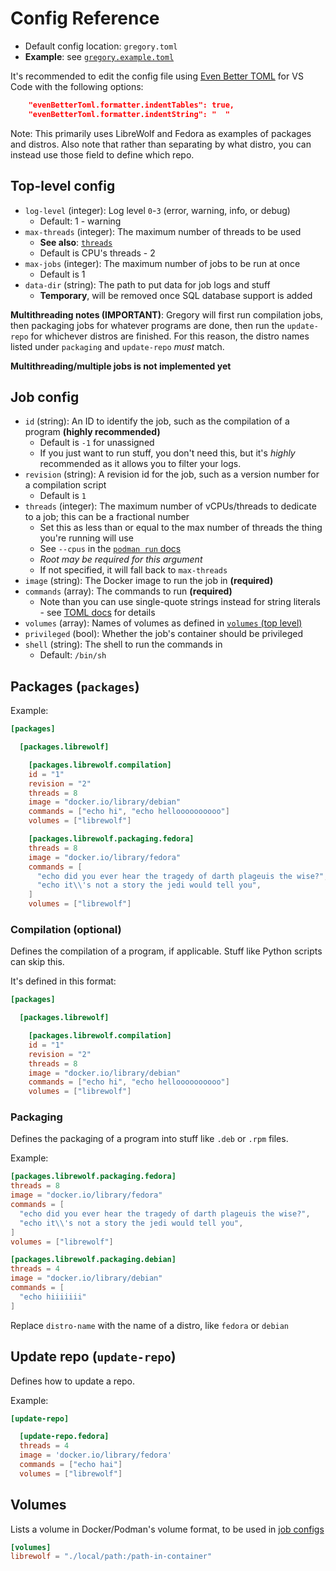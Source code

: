 # Config Reference

- Default config location: `gregory.toml`
- **Example**: see [`gregory.example.toml`](/gregory.example.toml)

It's recommended to edit the config file using [Even Better TOML](https://marketplace.visualstudio.com/items?itemName=tamasfe.even-better-toml) for VS Code with the following options:

```json
    "evenBetterToml.formatter.indentTables": true,
    "evenBetterToml.formatter.indentString": "  "
```

Note: This primarily uses LibreWolf and Fedora as examples of packages and distros. Also note that rather than separating by what distro, you can instead use those field to define which repo.

## Top-level config

- `log-level` (integer): Log level `0`-`3` (error, warning, info, or debug)
  - Default: 1 - warning
- `max-threads` (integer): The maximum number of threads to be used
  - **See also**: [`threads`](#job-config)
  - Default is CPU's threads - 2
- `max-jobs` (integer): The maximum number of jobs to be run at once
  - Default is 1
- `data-dir` (string): The path to put data for job logs and stuff
  - **Temporary**, will be removed once SQL database support is added

**Multithreading notes (IMPORTANT)**: Gregory will first run compilation jobs, then packaging jobs for whatever programs are done, then run the `update-repo` for whichever distros are finished. For this reason, the distro names listed under `packaging` and `update-repo` *must* match.

**Multithreading/multiple jobs is not implemented yet**

## Job config

- `id` (string): An ID to identify the job, such as the compilation of a program **(highly recommended)**
  - Default is `-1` for unassigned
  - If you just want to run stuff, you don't need this, but it's *highly* recommended as it allows you to filter your logs.
- `revision` (string): A revision id for the job, such as a version number for a compilation script
  - Default is `1`
- `threads` (integer): The maximum number of vCPUs/threads to dedicate to a job; this can be a fractional number
  - Set this as less than or equal to the max number of threads the thing you're running will use
  - See `--cpus` in the [`podman run` docs](https://docs.podman.io/en/latest/markdown/podman-run.1.html#cpus)
  - *Root may be required for this argument*
  - If not specified, it will fall back to `max-threads`
- `image` (string): The Docker image to run the job in **(required)**
- `commands` (array): The commands to run **(required)**
  - Note than you can use single-quote strings instead for string literals - see [TOML docs](https://github.com/toml-lang/toml/blob/main/toml.md#string) for details
- `volumes` (array): Names of volumes as defined in [`volumes` (top level)](#volumes)
- `privileged` (bool): Whether the job's container should be privileged
- `shell` (string): The shell to run the commands in
  - Default: `/bin/sh`

## Packages (`packages`)

Example:

```toml
[packages]

  [packages.librewolf]

    [packages.librewolf.compilation]
    id = "1"
    revision = "2"
    threads = 8
    image = "docker.io/library/debian"
    commands = ["echo hi", "echo helloooooooooo"]
    volumes = ["librewolf"]

    [packages.librewolf.packaging.fedora]
    threads = 8
    image = "docker.io/library/fedora"
    commands = [
      "echo did you ever hear the tragedy of darth plageuis the wise?",
      "echo it\\'s not a story the jedi would tell you",
    ]
    volumes = ["librewolf"]
```

### Compilation (optional)

Defines the compilation of a program, if applicable. Stuff like Python scripts can skip this.

It's defined in this format:

```toml
[packages]

  [packages.librewolf]

    [packages.librewolf.compilation]
    id = "1"
    revision = "2"
    threads = 8
    image = "docker.io/library/debian"
    commands = ["echo hi", "echo helloooooooooo"]
    volumes = ["librewolf"]
```

### Packaging

Defines the packaging of a program into stuff like `.deb` or `.rpm` files.

Example:

```toml
[packages.librewolf.packaging.fedora]
threads = 8
image = "docker.io/library/fedora"
commands = [
  "echo did you ever hear the tragedy of darth plageuis the wise?",
  "echo it\\'s not a story the jedi would tell you",
]
volumes = ["librewolf"]

[packages.librewolf.packaging.debian]
threads = 4
image = "docker.io/library/debian"
commands = [
  "echo hiiiiiii"
]
```

Replace `distro-name` with the name of a distro, like `fedora` or `debian`

## Update repo (`update-repo`)

Defines how to update a repo.

Example:

```toml
[update-repo]

  [update-repo.fedora]
  threads = 4
  image = 'docker.io/library/fedora'
  commands = ["echo hai"]
  volumes = ["librewolf"]
```

## Volumes

Lists a volume in Docker/Podman's volume format, to be used in [job configs](#job-config)

```toml
[volumes]
librewolf = "./local/path:/path-in-container"
```
